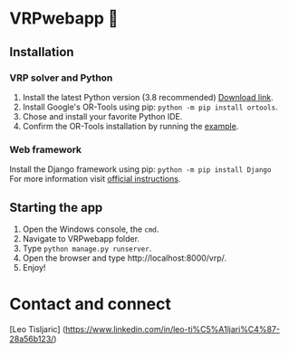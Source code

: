 # VRPwebapp :articulated_lorry:

## Installation  

### VRP solver and Python
1. Install the latest Python version (3.8 recommended) [Download link](https://www.python.org/downloads/).
2. Install Google's OR-Tools using pip: `python -m pip install ortools`.
3. Chose and install your favorite Python IDE.  
4. Confirm the OR-Tools installation by running the [example](https://developers.google.com/optimization/routing/vrp).  

### Web framework
Install the Django framework using pip: `python -m pip install Django`  
For more information visit [official instructions](https://docs.djangoproject.com/en/3.1/topics/install/#installing-official-release).

## Starting the app
1. Open the Windows console, the `cmd`.
2. Navigate to VRPwebapp folder.
3. Type `python manage.py runserver`.
4. Open the browser and type http://localhost:8000/vrp/.
5. Enjoy!

# Contact and connect
[Leo Tisljaric] (https://www.linkedin.com/in/leo-ti%C5%A1ljari%C4%87-28a56b123/)
